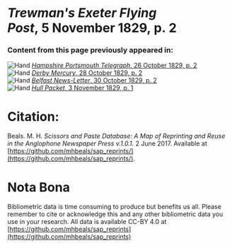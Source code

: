 # *Trewman's Exeter Flying Post*, 5 November 1829, p. 2  
  
### Content from this page previously appeared in:  
![Hand](http://scissorsandpaste.net/wp-content/uploads/2017/06/smallhandpointer.png) [*Hampshire Portsmouth Telegraph*, 26 October 1829, p. 2](https://mhbeals.github.io/sap_html/Hampshire-Portsmouth-Telegraph/Hampshire-Portsmouth-Telegraph-26-October-1829-p-2)  
![Hand](http://scissorsandpaste.net/wp-content/uploads/2017/06/smallhandpointer.png) [*Derby Mercury*, 28 October 1829, p. 2](https://mhbeals.github.io/sap_html/Derby-Mercury/Derby-Mercury-28-October-1829-p-2)  
![Hand](http://scissorsandpaste.net/wp-content/uploads/2017/06/smallhandpointer.png) [*Belfast News-Letter*, 30 October 1829, p. 2](https://mhbeals.github.io/sap_html/Belfast-News-Letter/Belfast-News-Letter-30-October-1829-p-2)  
![Hand](http://scissorsandpaste.net/wp-content/uploads/2017/06/smallhandpointer.png) [*Hull Packet*, 3 November 1829, p. 1](https://mhbeals.github.io/sap_html/Hull-Packet/Hull-Packet-3-November-1829-p-1)  


# Citation: 

Beals. M. H. *Scissors and Paste Database: A Map of Reprinting and Reuse in the Anglophone Newspaper Press v.1.0.1.* 2 June 2017. Available at [https://github.com/mhbeals/sap_reprints/](https://github.com/mhbeals/sap_reprints/). 

# Nota Bona

Bibliometric data is time consuming to produce but benefits us all. Please remember to cite or acknowledge this and any other bibliometric data you use in your research. All data is available CC-BY 4.0 at [https://github.com/mhbeals/sap_reprints](https://github.com/mhbeals/sap_reprints)